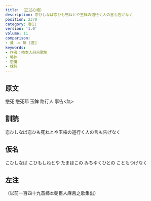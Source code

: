 ```yaml
---
title: （正述心緒）
description: 恋ひしなば恋ひも死ねとや玉桙の道行く人の言も告げなく
position: 2370
category: 巻11
version: '1.0'
volume: 11
comparison:
- 兼 -> 無 [嘉]
keywords:
- 作者：柿本人麻呂歌集
- 略体
- 恋情
- 枕詞
---
```


## 原文

戀死 戀死耶 玉鉾 路行人 事告<無>

## 訓読

恋ひしなば恋ひも死ねとや玉桙の道行く人の言も告げなく

## 仮名

こひしなば こひもしねとや たまほこの みちゆくひとの こともつげなく

## 左注

（以前一百四十九首柿本朝臣人麻呂之歌集出）
